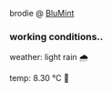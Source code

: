 brodie @ [BluMint](https://www.linkedin.com/company/blumint-io/)

<!--weather_start-->
### working conditions..

weather: light rain 🌧️

temp: 8.30 °C 🧥

<!--weather_end-->
